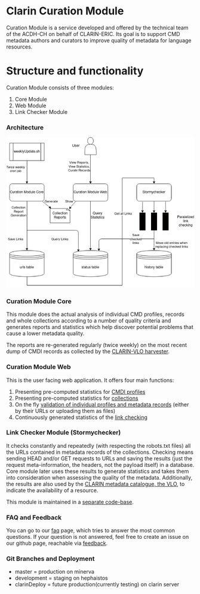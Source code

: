 # Clarin Curation Module

Curation Module is a service developed and offered by the technical team of the ACDH-CH on behalf of CLARIN-ERIC. Its goal is to support CMD metadata authors and curators to improve quality of metadata for language resources. 

# Structure and functionality

Curation Module consists of three modules:

1. Core Module
2. Web Module
3. Link Checker Module

### Architecture
![Architecture](curation-module-general-architecture.png)

### Curation Module Core
This module does the actual analysis of individual CMD profiles, records and whole collections according to a number of quality criteria and generates reports and statistics which help discover potential problems that cause a lower metadata quality.

The reports are re-generated regularly (twice weekly) on the most recent dump of CMDI records as collected by the [CLARIN-VLO harvester](https://vlo.clarin.eu/oai-harvest-viewer/). 

### Curation Module Web
This is the user facing web application. It offers four main functions:

1. Presenting pre-computed statistics for [CMDI profiles](https://curate.acdh.oeaw.ac.at/profile/table)
2. Presenting pre-computed statistics for [collections](https://curate.acdh.oeaw.ac.at/collection/table)
3. On the fly [validation of individual profiles and metadata records](https://curate.acdh.oeaw.ac.at/) (either by their URLs or uploading them as files)
4. Continuously generated statistics of the [link checking](https://curate.acdh.oeaw.ac.at/statistics)


### Link Checker Module (Stormychecker)
It checks constantly and repeatedly (with respecting the robots.txt files) all the URLs 
contained in metadata records of the collections. Checking means sending HEAD and/or 
GET requests to URLs and saving the results (just the request meta-information, 
the headers, not the payload itself) in a database. Core module later uses these 
results to generate statistics and takes them into consideration when assessing 
the quality of the metadata. Additionally, the results are also used by the 
[CLARIN metadata catalogue, the VLO](https://vlo.clarin.eu/), to indicate the availability of a resource.

This module is maintained in a [separate code-base](https://github.com/acdh-oeaw/stormychecker).

### FAQ and Feedback
You can go to our [faq](https://curate.acdh.oeaw.ac.at/faq) page, which tries to answer the most common questions. If your question is not answered, feel free to create an issue on our github page, reachable via [feedback](https://github.com/clarin-eric/clarin-curation-module/issues).

### Git Branches and Deployment
* master = production on minerva
* development = staging on hephaistos
* clarinDeploy = future production(currently testing) on clarin server 

